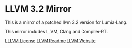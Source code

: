 # LLVM 3.2 Mirror

This is a mirror of a patched llvm 3.2 version for Lumia-Lang.

This mirror includes LLVM, Clang and Compiler-RT.

[LLLVM License](/License.txt)
[LLVM Readme](/Readme.txt)
[LLVM Website](http://llvm.org/)